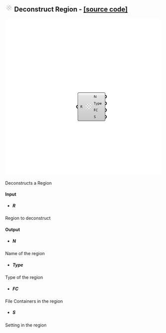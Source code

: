 ## ![](../images/icons/Deconstruct_Region.png) Deconstruct Region - [[source code]](https://github.com/Eddy3D-Dev/Eddy3D-UMCF/blob/release/UMCF/CMP/Meta/DeconstructRegionCMP.cs)

![](../images/components/Deconstruct_Region.png)

Deconstructs a Region

#### Input
* ##### R
Region to deconstruct

#### Output
* ##### N
Name of the region
* ##### Type
Type of the region
* ##### FC
File Containers in the region
* ##### S
Setting in the region